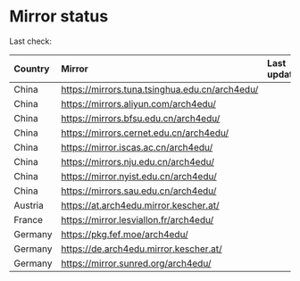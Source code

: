 <script src="./time.js"></script>
# Mirror status
Last check: <script type="text/javascript">localize(1708103714.0251434);</script>

|Country|Mirror|Last update|
|:------|:-----|:----------|
|China|https://mirrors.tuna.tsinghua.edu.cn/arch4edu/|<script type="text/javascript">localize(1708065138);</script>|
|China|https://mirrors.aliyun.com/arch4edu/|<script type="text/javascript">localize(1708065138);</script>|
|China|https://mirrors.bfsu.edu.cn/arch4edu/|<script type="text/javascript">localize(1708065138);</script>|
|China|https://mirrors.cernet.edu.cn/arch4edu/|<script type="text/javascript">localize(1708065138);</script>|
|China|https://mirror.iscas.ac.cn/arch4edu/|<script type="text/javascript">localize(1708065138);</script>|
|China|https://mirrors.nju.edu.cn/arch4edu/|<script type="text/javascript">localize(1708021828);</script>|
|China|https://mirror.nyist.edu.cn/arch4edu/|<script type="text/javascript">localize(1708065138);</script>|
|China|https://mirrors.sau.edu.cn/arch4edu/|<script type="text/javascript">localize(1708065138);</script>|
|Austria|https://at.arch4edu.mirror.kescher.at/|<script type="text/javascript">localize(1708065138);</script>|
|France|https://mirror.lesviallon.fr/arch4edu/|<script type="text/javascript">localize(1708065138);</script>|
|Germany|https://pkg.fef.moe/arch4edu/|<script type="text/javascript">localize(1708065138);</script>|
|Germany|https://de.arch4edu.mirror.kescher.at/|<script type="text/javascript">localize(1708065138);</script>|
|Germany|https://mirror.sunred.org/arch4edu/|<script type="text/javascript">localize(1708065138);</script>|

<script src="./tablefilter/tablefilter.js"></script>
<script src="./table.js"></script>
